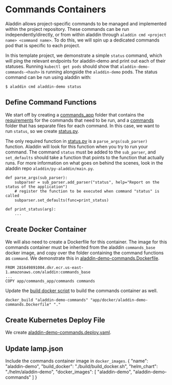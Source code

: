 # Commands Containers

Aladdin allows project-specific commands to be managed and implemented within the project repository. These commands can be run independently/directly, or from within aladdin through `aladdin cmd <project name> <command name>`. To do this, we will spin up a dedicated commands pod that is specific to each project. 

In this template project, we demonstrate a simple `status` command, which will ping the relevant endpoints for aladdin-demo and print out each of their statuses. Running `kubectl get pods` should show that `aladdin-demo-commands-<hash>` is running alongside the `aladdin-demo` pods. The status command can be run using aladdin with:
    
    $ aladdin cmd aladdin-demo status

## Define Command Functions
We start off by creating a [commands_app](../app/commands_app) folder that contains the [requirements](../app/commands_app/requirements.txt) for the commands that need to be run, and a [commands](../app/commands_app/commands) folder that has separate files for each command. In this case, we want to run `status`, so we create [status.py](../app/commands_app/commands/status.py). 

The only required function in [status.py](../app/commands_app/commands/status.py) is a `parse_args(sub_parser)` function. Aladdin will look for this function when you try to run your command. The command `status` must be added to the `sub_parser`, and `set_defaults` should take a function that points to the function that actually runs. For more information on what goes on behind the scenes, look in the aladdin repo `aladdin/py-aladdin/main.py`.

    def parse_args(sub_parser):
        subparser = sub_parser.add_parser("status", help="Report on the status of the application")
        # register the function to be executed when command "status" is called
        subparser.set_defaults(func=print_status)
        
    def print_status(arg):
        ...

## Create Docker Container

We will also need to create a Dockerfile for this container. The image for this commands container must be inherited from the aladdin `commands_base` docker image, and copy over the folder containing the command functions as `command`. We demonstrate this in [aladdin-demo-commands.Dockerfile](../app/docker/aladdin-demo-commands.Dockerfile). 

    FROM 281649891004.dkr.ecr.us-east-1.amazonaws.com/aladdin:commands_base
    ...
    COPY app/commands_app/commands commands
Update the [build docker script](../build/build_docker.sh) to build the commands container as well.

    docker_build "aladdin-demo-commands" "app/docker/aladdin-demo-commands.Dockerfile" "."

## Create Kubernetes Deploy File
We create [aladdin-demo-commands.deploy.yaml](../helm/aladdin-demo/templates/aladdin-demo-commands.deploy.yaml).

## Update lamp.json
Include the commands container image in `docker_images`.
    {
        "name": "aladdin-demo",
        "build_docker": "./build/build_docker.sh",
        "helm_chart": "./helm/aladdin-demo",
        "docker_images": [
            "aladdin-demo",
            "aladdin-demo-commands"
        ]
    }

